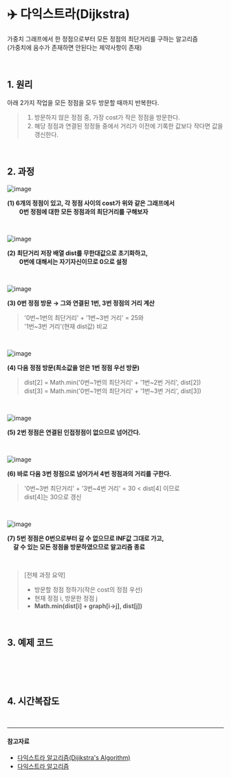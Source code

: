 # ✈️ 다익스트라(Dijkstra)

가중치 그래프에서 한 정점으로부터 모든 정점의 최단거리를 구하는 알고리즘  
(가중치에 음수가 존재하면 안된다는 제약사항이 존재)

<br>

## 1. 원리

아래 2가지 작업을 모든 정점을 모두 방문할 때까지 반복한다.

> 1. 방문하지 않은 정점 중, 가장 cost가 작은 정점을 방문한다.  
> 2. 해당 정점과 연결된 정정들 중에서 거리가 이전에 기록한 값보다 작다면 값을 갱신한다.  

<br>


## 2. 과정


![image](https://github.com/SeoYeonBae/CS_study/assets/63834758/4d3e3236-099f-4213-88c1-a25fe5ca8ec3)

**(1) 6개의 정점이 있고, 각 정점 사이의 cost가 위와 같은 그래프에서  
　　0번 정점에 대한 모든 정점과의 최단거리를 구해보자**


<br>


![image](https://github.com/SeoYeonBae/CS_study/assets/63834758/448a7f99-20a2-40dc-b75e-8ef1796fb8e1)

**(2) 최단거리 저장 배열 dist를 무한대값으로 초기화하고,  
　　0번에 대해서는 자기자신이므로 0으로 설정**

<br>

![image](https://github.com/SeoYeonBae/CS_study/assets/63834758/2503be23-6d4d-4776-89d5-3be150735fe2)

**(3) 0번 정점 방문 → 그와 연결된 1번, 3번 정점의 거리 계산**  
> '0번~1번의 최단거리' + '1번~3번 거리' = 25와  
> '1번~3번 거리'(현재 dist값) 비교

<br>

![image](https://github.com/SeoYeonBae/CS_study/assets/63834758/5248c765-f726-4854-b523-152c88c5e5ee)

**(4) 다음 정점 방문(최소값을 얻은 1번 정점 우선 방문)**
> dist[2] = Math.min('0번~1번의 최단거리' + '1번~2번 거리', dist[2])  
> dist[3] = Math.min('0번~1번의 최단거리' + '1번~3번 거리', dist[3])


<br>

![image](https://github.com/SeoYeonBae/CS_study/assets/63834758/cd2b7ad8-3b3a-44e0-8f25-e9fbb2fdefda)

**(5) 2번 정점은 연결된 인접정점이 없으므로 넘어간다.**

<br>

![image](https://github.com/SeoYeonBae/CS_study/assets/63834758/454eab16-2854-4214-81ff-54ac3ac8fcc4)

**(6) 바로 다음 3번 정점으로 넘어가서 4번 정점과의 거리를 구한다.**  
> '0번~3번 최단거리' + '3번~4번 거리' = 30 <  dist[4] 이므로  
> dist[4]는 30으로 갱신


<br>

![image](https://github.com/SeoYeonBae/CS_study/assets/63834758/f5ab4ab2-83ff-4a60-840d-9fd7ee6cc5ff)

**(7) 5번 정점은 0번으로부터 갈 수 없으므로 INF값 그대로  가고,  
　갈 수 있는 모든 정점을 방문하였으므로 알고리즘 종료**

<br>

> [전체 과정 요약]
> - 방문할 정점 정하기(작은 cost의 정점 우선)
> - 현재 정점 i, 방문한 정점 j
> - **Math.min(dist[i] + graph[i->j], dist[j])**


<br>


## 3. 예제 코드

```



```


<br>

## 4. 시간복잡도


<br>



<hr>

#### 참고자료

- [다익스트라 알고리즘(Dijikstra's Algorithm)](https://currygamedev.tistory.com/18)
- [다익스트라 알고리즘](https://velog.io/@soulee__/%EC%95%8C%EA%B3%A0%EB%A6%AC%EC%A6%98-%EB%8B%A4%EC%9D%B5%EC%8A%A4%ED%8A%B8%EB%9D%BC-%EC%95%8C%EA%B3%A0%EB%A6%AC%EC%A6%98)
